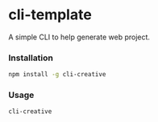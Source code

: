 # cli-template

A simple CLI to help generate web project.

### Installation

```sh
npm install -g cli-creative
```

### Usage

```sh
cli-creative
```